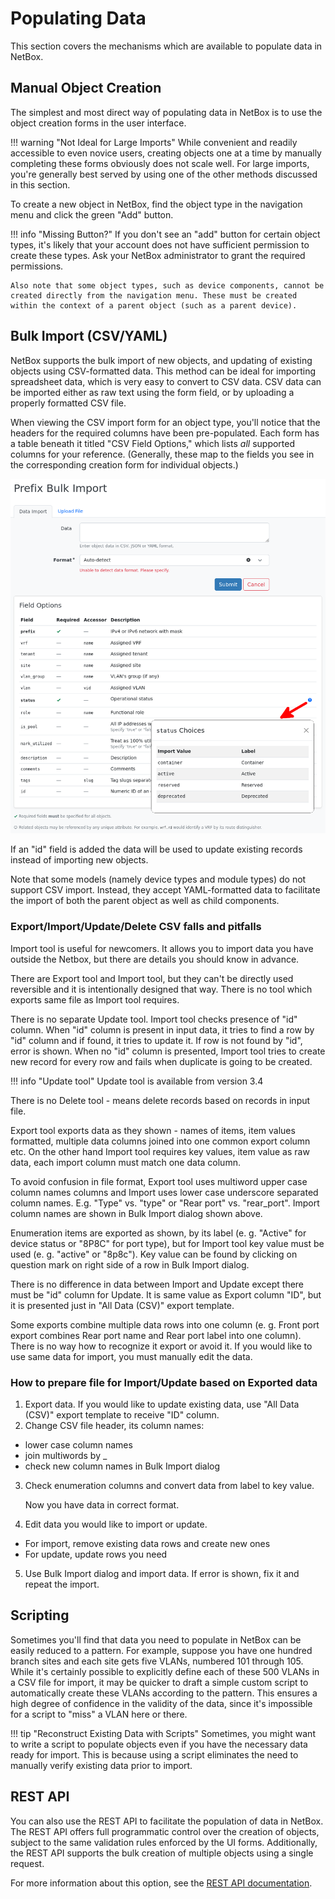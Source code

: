 # Populating Data

This section covers the mechanisms which are available to populate data in NetBox.

## Manual Object Creation

The simplest and most direct way of populating data in NetBox is to use the object creation forms in the user interface.

!!! warning "Not Ideal for Large Imports"
    While convenient and readily accessible to even novice users, creating objects one at a time by manually completing these forms obviously does not scale well. For large imports, you're generally best served by using one of the other methods discussed in this section.

To create a new object in NetBox, find the object type in the navigation menu and click the green "Add" button.

!!! info "Missing Button?"
    If you don't see an "add" button for certain object types, it's likely that your account does not have sufficient permission to create these types. Ask your NetBox administrator to grant the required permissions.
    
    Also note that some object types, such as device components, cannot be created directly from the navigation menu. These must be created within the context of a parent object (such as a parent device).

<!-- TODO: Screenshot -->

## Bulk Import (CSV/YAML)

NetBox supports the bulk import of new objects, and updating of existing objects using CSV-formatted data. This method can be ideal for importing spreadsheet data, which is very easy to convert to CSV data. CSV data can be imported either as raw text using the form field, or by uploading a properly formatted CSV file.

When viewing the CSV import form for an object type, you'll notice that the headers for the required columns have been pre-populated. Each form has a table beneath it titled "CSV Field Options," which lists _all_ supported columns for your reference. (Generally, these map to the fields you see in the corresponding creation form for individual objects.)

![Bulk Import dialog](../media/getting-started/bulk_import_dialog.png)

If an "id" field is added the data will be used to update existing records instead of importing new objects.

Note that some models (namely device types and module types) do not support CSV import. Instead, they accept YAML-formatted data to facilitate the import of both the parent object as well as child components.

### Export/Import/Update/Delete CSV falls and pitfalls

Import tool is useful for newcomers. It allows you to import data you have outside the Netbox, but there are details you should know in advance.

There are Export tool and Import tool, but they can't be directly used reversible and it is intentionally designed that way. There is no tool which exports same file as Import tool requires.

There is no separate Update tool. Import tool checks presence of "id" column. When "id" column is present in input data, it tries to find a row by "id" column and if found, it tries to update it. If row is not found by "id", error is shown. When no "id" column is presented, Import tool tries to create new record for every row and fails when duplicate is going to be created.

!!! info "Update tool"
    Update tool is available from version 3.4

There is no Delete tool - means delete records based on records in input file.

Export tool exports data as they shown - names of items, item values formatted, multiple data columns joined into one common export column etc. On the other hand Import tool requires key values, item value as raw data, each import column must match one data column.

To avoid confusion in file format, Export tool uses multiword upper case column names columns and Import uses lower case underscore separated column names. E.g. "Type" vs. "type" or "Rear port" vs. "rear_port". Import column names are shown in Bulk Import dialog shown above.

Enumeration items are exported as shown, by its label (e. g. "Active" for device status or "8P8C" for port type), but for Import tool key value must be used (e. g. "active" or "8p8c"). Key value can be found by clicking on question mark on right side of a row in Bulk Import dialog.

There is no difference in data between Import and Update except there must be "id" column for Update. It is same value as Export column "ID", but it is presented just in "All Data (CSV)" export template.

Some exports combine multiple data rows into one column (e. g. Front port export combines Rear port name and Rear port label into one column). There is no way how to recognize it export or avoid it. If you would like to use same data for import, you must manually edit the data.

### How to prepare file for Import/Update based on Exported data

1. Export data. If you would like to update existing data, use "All Data (CSV)" export template to receive "ID" column.
2. Change CSV file header, its column names:
  - lower case column names
  - join multiwords by _
  - check new column names in Bulk Import dialog
3. Check enumeration columns and convert data from label to key value.

    Now you have data in correct format.

4. Edit data you would like to import or update.
  - For import, remove existing data rows and create new ones
  - For update, update rows you need
5. Use Bulk Import dialog and import data. If error is shown, fix it and repeat the import.

## Scripting

Sometimes you'll find that data you need to populate in NetBox can be easily reduced to a pattern. For example, suppose you have one hundred branch sites and each site gets five VLANs, numbered 101 through 105. While it's certainly possible to explicitly define each of these 500 VLANs in a CSV file for import, it may be quicker to draft a simple custom script to automatically create these VLANs according to the pattern. This ensures a high degree of confidence in the validity of the data, since it's impossible for a script to "miss" a VLAN here or there.

!!! tip "Reconstruct Existing Data with Scripts"
    Sometimes, you might want to write a script to populate objects even if you have the necessary data ready for import. This is because using a script eliminates the need to manually verify existing data prior to import.

## REST API

You can also use the REST API to facilitate the population of data in NetBox. The REST API offers full programmatic control over the creation of objects, subject to the same validation rules enforced by the UI forms. Additionally, the REST API supports the bulk creation of multiple objects using a single request.

For more information about this option, see the [REST API documentation](../integrations/rest-api.md).
